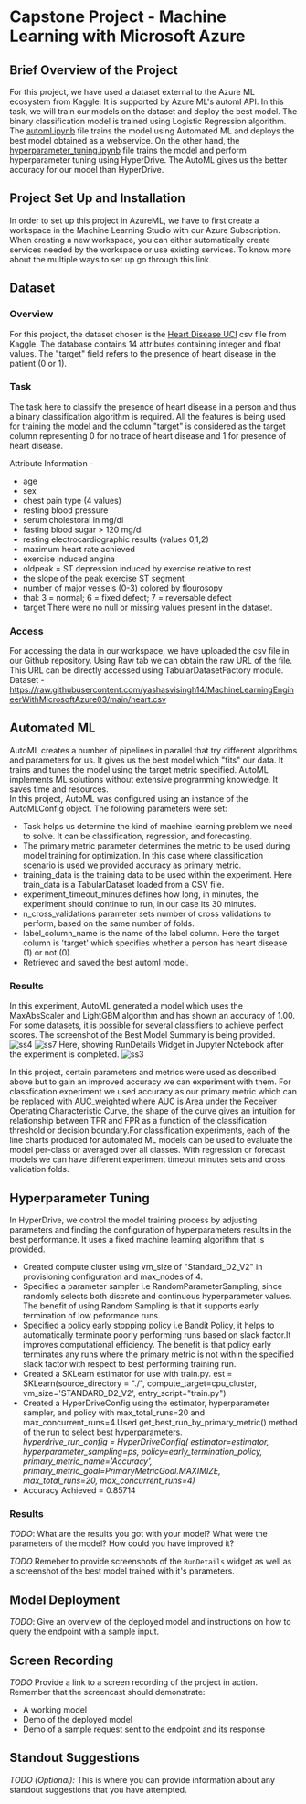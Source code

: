 # Capstone Project - Machine Learning with Microsoft Azure
## Brief Overview of the Project
For this project, we have used a dataset external to the Azure ML ecosystem from Kaggle. It is supported by Azure ML's automl API. In this task, we will train our models on the dataset and deploy the best model. The binary classification model is trained using Logistic Regression algorithm. The [automl.ipynb](https://github.com/yashasvisingh14/MachineLearningEngineerWithMicrosoftAzure03/blob/main/automl.ipynb) file trains the model using Automated ML and deploys the best model obtained as a webservice. On the other hand, the [hyperparameter_tuning.ipynb](https://github.com/yashasvisingh14/MachineLearningEngineerWithMicrosoftAzure03/blob/main/hyperparameter_tuning.ipynb) file trains the model and perform hyperparameter tuning using HyperDrive. The AutoML gives us the better accuracy for our model than HyperDrive. 

## Project Set Up and Installation
In order to set up this project in AzureML, we have to first create a workspace in the Machine Learning Studio with our Azure Subscription. When creating a new workspace, you can either automatically create services needed by the workspace or use existing services. To know more about the multiple ways to set up go through this link.

## Dataset
### Overview
For this project, the dataset chosen is the [Heart Disease UCI](https://github.com/yashasvisingh14/MachineLearningEngineerWithMicrosoftAzure03/blob/main/heart.csv) csv file from Kaggle. The database contains 14 attributes containing integer and float values. The "target" field refers to the presence of heart disease in the patient (0 or 1). 

### Task
The task here to classify the presence of heart disease in a person and thus a binary classification algorithm is required. All the features is being used for training the model and the column "target" is considered as the target column representing 0 for no trace of heart disease and 1 for presence of heart disease.

Attribute Information -
* age
* sex
* chest pain type (4 values)
* resting blood pressure
* serum cholestoral in mg/dl
* fasting blood sugar > 120 mg/dl
* resting electrocardiographic results (values 0,1,2)
* maximum heart rate achieved
* exercise induced angina
* oldpeak = ST depression induced by exercise relative to rest
* the slope of the peak exercise ST segment
* number of major vessels (0-3) colored by flourosopy
* thal: 3 = normal; 6 = fixed defect; 7 = reversable defect
* target
There were no null or missing values present in the dataset.

### Access
For accessing the data in our workspace, we have uploaded the csv file in our Github repository. Using Raw tab we can obtain the raw URL of the file. This URL can be directly accessed using TabularDatasetFactory module. \
Dataset - https://raw.githubusercontent.com/yashasvisingh14/MachineLearningEngineerWithMicrosoftAzure03/main/heart.csv

## Automated ML
AutoML creates a number of pipelines in parallel that try different algorithms and parameters for us. It gives us the best model which "fits" our data. It trains and tunes the model using the target metric specified. AutoML implements ML solutions without extensive programming knowledge. It saves time and resources. \
In this project, AutoML was configured using an instance of the AutoMLConfig object. The following parameters were set:

* Task helps us determine the kind of machine learning problem we need to solve. It can be classification, regression, and forecasting.
* The primary metric parameter determines the metric to be used during model training for optimization. In this case where classification scenario is used we provided accuracy as primary metric.
* training_data is the training data to be used within the experiment. Here train_data is a TabularDataset loaded from a CSV file.
* experiment_timeout_minutes defines how long, in minutes, the experiment should continue to run, in our case its 30 minutes.
* n_cross_validations parameter sets number of cross validations to perform, based on the same number of folds.
* label_column_name is the name of the label column. Here the target column is 'target' which specifies whether a person has heart disease (1) or not (0).
* Retrieved and saved the best automl model.

### Results
In this experiment, AutoML generated a model which uses the MaxAbsScaler and LightGBM algorithm and has shown an accuracy of 1.00. For some datasets, it is possible for several classifiers to achieve perfect scores. The screenshot of the Best Model Summary is being provided.
![ss4](https://user-images.githubusercontent.com/64837491/109666771-84020300-7b95-11eb-9388-5001b02dfde7.png)
![ss7](https://user-images.githubusercontent.com/64837491/109667701-6aad8680-7b96-11eb-861d-3f4ce1257de5.png)
Here, showing RunDetails Widget in Jupyter Notebook after the experiment is completed.
![ss3](https://user-images.githubusercontent.com/64837491/109667914-a5afba00-7b96-11eb-9cc1-2bfe7880ac08.png)

In this project, certain parameters and metrics were used as described above but to gain an improved accuracy we can experiment with them. For classfication experiment we used accuracy as our primary metric which can be replaced with AUC_weighted where AUC is Area under the Receiver Operating Characteristic Curve, the shape of the curve gives an intuition for relationship between TPR and FPR as a function of the classification threshold or decision boundary.For classification experiments, each of the line charts produced for automated ML models can be used to evaluate the model per-class or averaged over all classes. With regression or forecast models we can have different experiment timeout minutes sets and cross validation folds.

## Hyperparameter Tuning
In HyperDrive, we control the model training process by adjusting parameters and finding the configuration of hyperparameters results in the best performance. It uses a fixed machine learning algorithm that is provided.

* Created compute cluster using vm_size of "Standard_D2_V2" in provisioning configuration and max_nodes of 4.
* Specified a parameter sampler i.e RandomParameterSampling, since randomly selects both discrete and continuous hyperparameter values. The benefit of using Random Sampling is that it supports early termination of low peformance runs.
* Specified a policy early stopping policy i.e Bandit Policy, it helps to automatically terminate poorly performing runs based on slack factor.It improves computational efficiency. The benefit is that policy early terminates any runs where the primary metric is not within the specified slack factor with respect to best performing training run.
* Created a SKLearn estimator for use with train.py. est = SKLearn(source_directory = "./", compute_target=cpu_cluster, vm_size='STANDARD_D2_V2', entry_script="train.py")
* Created a HyperDriveConfig using the estimator, hyperparameter sampler, and policy with max_total_runs=20 and max_concurrent_runs=4.Used get_best_run_by_primary_metric() method of the run to select best hyperparameters. \
*hyperdrive_run_config = HyperDriveConfig(
    estimator=estimator, 
    hyperparameter_sampling=ps, 
    policy=early_termination_policy, 
    primary_metric_name='Accuracy', 
    primary_metric_goal=PrimaryMetricGoal.MAXIMIZE,
    max_total_runs=20,
    max_concurrent_runs=4)*
* Accuracy Achieved = 0.85714
### Results
*TODO*: What are the results you got with your model? What were the parameters of the model? How could you have improved it?

*TODO* Remeber to provide screenshots of the `RunDetails` widget as well as a screenshot of the best model trained with it's parameters.

## Model Deployment
*TODO*: Give an overview of the deployed model and instructions on how to query the endpoint with a sample input.

## Screen Recording
*TODO* Provide a link to a screen recording of the project in action. Remember that the screencast should demonstrate:
- A working model
- Demo of the deployed  model
- Demo of a sample request sent to the endpoint and its response

## Standout Suggestions
*TODO (Optional):* This is where you can provide information about any standout suggestions that you have attempted.
